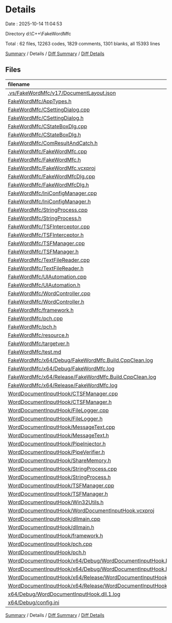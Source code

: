 # Details

Date : 2025-10-14 11:04:53

Directory d:\\C++\\FakeWordMfc

Total : 62 files,  12263 codes, 1829 comments, 1301 blanks, all 15393 lines

[Summary](results.md) / Details / [Diff Summary](diff.md) / [Diff Details](diff-details.md)

## Files
| filename | language | code | comment | blank | total |
| :--- | :--- | ---: | ---: | ---: | ---: |
| [.vs/FakeWordMfc/v17/DocumentLayout.json](/.vs/FakeWordMfc/v17/DocumentLayout.json) | JSON | 331 | 0 | 0 | 331 |
| [FakeWordMfc/AppTypes.h](/FakeWordMfc/AppTypes.h) | C++ | 184 | 8 | 28 | 220 |
| [FakeWordMfc/CSettingDialog.cpp](/FakeWordMfc/CSettingDialog.cpp) | C++ | 87 | 12 | 28 | 127 |
| [FakeWordMfc/CSettingDialog.h](/FakeWordMfc/CSettingDialog.h) | C++ | 80 | 9 | 16 | 105 |
| [FakeWordMfc/CStateBoxDlg.cpp](/FakeWordMfc/CStateBoxDlg.cpp) | C++ | 32 | 6 | 19 | 57 |
| [FakeWordMfc/CStateBoxDlg.h](/FakeWordMfc/CStateBoxDlg.h) | C++ | 55 | 3 | 12 | 70 |
| [FakeWordMfc/ComResultAndCatch.h](/FakeWordMfc/ComResultAndCatch.h) | C++ | 134 | 3 | 15 | 152 |
| [FakeWordMfc/FakeWordMfc.cpp](/FakeWordMfc/FakeWordMfc.cpp) | C++ | 49 | 31 | 28 | 108 |
| [FakeWordMfc/FakeWordMfc.h](/FakeWordMfc/FakeWordMfc.h) | C++ | 14 | 7 | 12 | 33 |
| [FakeWordMfc/FakeWordMfc.vcxproj](/FakeWordMfc/FakeWordMfc.vcxproj) | XML | 240 | 0 | 0 | 240 |
| [FakeWordMfc/FakeWordMfcDlg.cpp](/FakeWordMfc/FakeWordMfcDlg.cpp) | C++ | 757 | 165 | 93 | 1,015 |
| [FakeWordMfc/FakeWordMfcDlg.h](/FakeWordMfc/FakeWordMfcDlg.h) | C++ | 164 | 43 | 25 | 232 |
| [FakeWordMfc/IniConfigManager.cpp](/FakeWordMfc/IniConfigManager.cpp) | C++ | 2 | 0 | 1 | 3 |
| [FakeWordMfc/IniConfigManager.h](/FakeWordMfc/IniConfigManager.h) | C++ | 89 | 19 | 17 | 125 |
| [FakeWordMfc/StringProcess.cpp](/FakeWordMfc/StringProcess.cpp) | C++ | 211 | 91 | 12 | 314 |
| [FakeWordMfc/StringProcess.h](/FakeWordMfc/StringProcess.h) | C++ | 17 | 1 | 4 | 22 |
| [FakeWordMfc/TSFInterceptor.cpp](/FakeWordMfc/TSFInterceptor.cpp) | C++ | 2 | 0 | 1 | 3 |
| [FakeWordMfc/TSFInterceptor.h](/FakeWordMfc/TSFInterceptor.h) | C++ | 120 | 4 | 22 | 146 |
| [FakeWordMfc/TSFManager.cpp](/FakeWordMfc/TSFManager.cpp) | C++ | 72 | 8 | 18 | 98 |
| [FakeWordMfc/TSFManager.h](/FakeWordMfc/TSFManager.h) | C++ | 745 | 359 | 113 | 1,217 |
| [FakeWordMfc/TextFileReader.cpp](/FakeWordMfc/TextFileReader.cpp) | C++ | 39 | 0 | 4 | 43 |
| [FakeWordMfc/TextFileReader.h](/FakeWordMfc/TextFileReader.h) | C++ | 39 | 1 | 8 | 48 |
| [FakeWordMfc/UIAutomation.cpp](/FakeWordMfc/UIAutomation.cpp) | C++ | 2 | 0 | 1 | 3 |
| [FakeWordMfc/UIAutomation.h](/FakeWordMfc/UIAutomation.h) | C++ | 176 | 80 | 35 | 291 |
| [FakeWordMfc/WordController.cpp](/FakeWordMfc/WordController.cpp) | C++ | 152 | 28 | 14 | 194 |
| [FakeWordMfc/WordController.h](/FakeWordMfc/WordController.h) | C++ | 248 | 174 | 42 | 464 |
| [FakeWordMfc/framework.h](/FakeWordMfc/framework.h) | C++ | 26 | 1 | 23 | 50 |
| [FakeWordMfc/pch.cpp](/FakeWordMfc/pch.cpp) | C++ | 1 | 2 | 3 | 6 |
| [FakeWordMfc/pch.h](/FakeWordMfc/pch.h) | C++ | 4 | 6 | 4 | 14 |
| [FakeWordMfc/resource.h](/FakeWordMfc/resource.h) | C++ | 28 | 9 | 2 | 39 |
| [FakeWordMfc/targetver.h](/FakeWordMfc/targetver.h) | C++ | 2 | 3 | 4 | 9 |
| [FakeWordMfc/test.md](/FakeWordMfc/test.md) | Markdown | 117 | 0 | 18 | 135 |
| [FakeWordMfc/x64/Debug/FakeWordMfc.Build.CppClean.log](/FakeWordMfc/x64/Debug/FakeWordMfc.Build.CppClean.log) | Log | 33 | 0 | 1 | 34 |
| [FakeWordMfc/x64/Debug/FakeWordMfc.log](/FakeWordMfc/x64/Debug/FakeWordMfc.log) | Log | 7 | 0 | 1 | 8 |
| [FakeWordMfc/x64/Release/FakeWordMfc.Build.CppClean.log](/FakeWordMfc/x64/Release/FakeWordMfc.Build.CppClean.log) | Log | 33 | 0 | 1 | 34 |
| [FakeWordMfc/x64/Release/FakeWordMfc.log](/FakeWordMfc/x64/Release/FakeWordMfc.log) | Log | 1 | 0 | 1 | 2 |
| [WordDocumentInputHook/CTSFManager.cpp](/WordDocumentInputHook/CTSFManager.cpp) | C++ | 115 | 15 | 26 | 156 |
| [WordDocumentInputHook/CTSFManager.h](/WordDocumentInputHook/CTSFManager.h) | C++ | 353 | 21 | 78 | 452 |
| [WordDocumentInputHook/FileLogger.cpp](/WordDocumentInputHook/FileLogger.cpp) | C++ | 2 | 0 | 1 | 3 |
| [WordDocumentInputHook/FileLogger.h](/WordDocumentInputHook/FileLogger.h) | C++ | 92 | 5 | 7 | 104 |
| [WordDocumentInputHook/MessageText.cpp](/WordDocumentInputHook/MessageText.cpp) | C++ | 273 | 1 | 1 | 275 |
| [WordDocumentInputHook/MessageText.h](/WordDocumentInputHook/MessageText.h) | C++ | 3 | 0 | 3 | 6 |
| [WordDocumentInputHook/PipeInjector.h](/WordDocumentInputHook/PipeInjector.h) | C++ | 146 | 18 | 26 | 190 |
| [WordDocumentInputHook/PipeVerifier.h](/WordDocumentInputHook/PipeVerifier.h) | C++ | 70 | 6 | 11 | 87 |
| [WordDocumentInputHook/ShareMemory.h](/WordDocumentInputHook/ShareMemory.h) | C++ | 60 | 2 | 3 | 65 |
| [WordDocumentInputHook/StringProcess.cpp](/WordDocumentInputHook/StringProcess.cpp) | C++ | 212 | 91 | 12 | 315 |
| [WordDocumentInputHook/StringProcess.h](/WordDocumentInputHook/StringProcess.h) | C++ | 17 | 1 | 4 | 22 |
| [WordDocumentInputHook/TSFManager.cpp](/WordDocumentInputHook/TSFManager.cpp) | C++ | 101 | 8 | 17 | 126 |
| [WordDocumentInputHook/TSFManager.h](/WordDocumentInputHook/TSFManager.h) | C++ | 774 | 391 | 116 | 1,281 |
| [WordDocumentInputHook/Win32Utils.h](/WordDocumentInputHook/Win32Utils.h) | C++ | 66 | 3 | 4 | 73 |
| [WordDocumentInputHook/WordDocumentInputHook.vcxproj](/WordDocumentInputHook/WordDocumentInputHook.vcxproj) | XML | 176 | 0 | 0 | 176 |
| [WordDocumentInputHook/dllmain.cpp](/WordDocumentInputHook/dllmain.cpp) | C++ | 473 | 185 | 58 | 716 |
| [WordDocumentInputHook/dllmain.h](/WordDocumentInputHook/dllmain.h) | C++ | 9 | 0 | 2 | 11 |
| [WordDocumentInputHook/framework.h](/WordDocumentInputHook/framework.h) | C++ | 3 | 1 | 2 | 6 |
| [WordDocumentInputHook/pch.cpp](/WordDocumentInputHook/pch.cpp) | C++ | 1 | 2 | 3 | 6 |
| [WordDocumentInputHook/pch.h](/WordDocumentInputHook/pch.h) | C++ | 5 | 6 | 4 | 15 |
| [WordDocumentInputHook/x64/Debug/WordDocumentInputHook.Build.CppClean.log](/WordDocumentInputHook/x64/Debug/WordDocumentInputHook.Build.CppClean.log) | Log | 22 | 0 | 1 | 23 |
| [WordDocumentInputHook/x64/Debug/WordDocumentInputHook.log](/WordDocumentInputHook/x64/Debug/WordDocumentInputHook.log) | Log | 1 | 0 | 1 | 2 |
| [WordDocumentInputHook/x64/Release/WordDocumentInputHook.Build.CppClean.log](/WordDocumentInputHook/x64/Release/WordDocumentInputHook.Build.CppClean.log) | Log | 10 | 0 | 1 | 11 |
| [WordDocumentInputHook/x64/Release/WordDocumentInputHook.log](/WordDocumentInputHook/x64/Release/WordDocumentInputHook.log) | Log | 13 | 0 | 1 | 14 |
| [x64/Debug/WordDocumentInputHook.dll.1.log](/x64/Debug/WordDocumentInputHook.dll.1.log) | Log | 4,968 | 0 | 292 | 5,260 |
| [x64/Debug/config.ini](/x64/Debug/config.ini) | Ini | 5 | 0 | 1 | 6 |

[Summary](results.md) / Details / [Diff Summary](diff.md) / [Diff Details](diff-details.md)